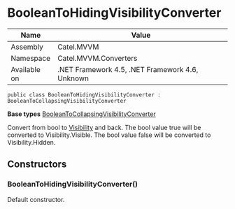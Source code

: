 

# BooleanToHidingVisibilityConverter

Name|Value
---|---
Assembly|Catel.MVVM
Namespace|Catel.MVVM.Converters
Available on|.NET Framework 4.5, .NET Framework 4.6, Unknown

```
public class BooleanToHidingVisibilityConverter : BooleanToCollapsingVisibilityConverter
```

**Base types**
[BooleanToCollapsingVisibilityConverter](/Catel.MVVM\Catel\MVVM\Converters\BooleanToCollapsingVisibilityConverter.md)


Convert from bool to [Visibility](#) and back. The bool value true will be converted to Visibility.Visible. The bool value false will be converted to Visibility.Hidden.



## Constructors

### BooleanToHidingVisibilityConverter()

Default constructor.



